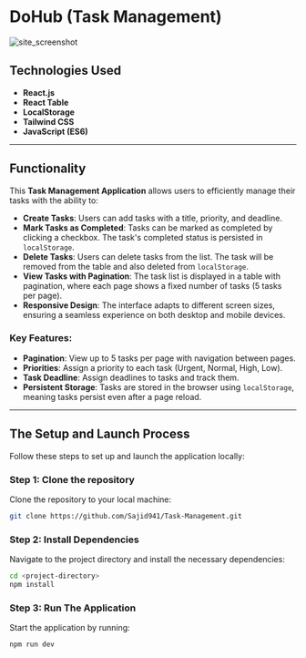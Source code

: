 # DoHub (Task Management)

![site_screenshot](https://i.postimg.cc/j5vzBh1L/Screenshot-20241116-153330.png)

## Technologies Used

- **React.js**
- **React Table**
- **LocalStorage**
- **Tailwind CSS**
- **JavaScript (ES6)**

---

## Functionality

This **Task Management Application** allows users to efficiently manage their tasks with the ability to:

- **Create Tasks**: Users can add tasks with a title, priority, and deadline.
- **Mark Tasks as Completed**: Tasks can be marked as completed by clicking a checkbox. The task's completed status is persisted in `localStorage`.
- **Delete Tasks**: Users can delete tasks from the list. The task will be removed from the table and also deleted from `localStorage`.
- **View Tasks with Pagination**: The task list is displayed in a table with pagination, where each page shows a fixed number of tasks (5 tasks per page).
- **Responsive Design**: The interface adapts to different screen sizes, ensuring a seamless experience on both desktop and mobile devices.

### Key Features:
- **Pagination**: View up to 5 tasks per page with navigation between pages.
- **Priorities**: Assign a priority to each task (Urgent, Normal, High, Low).
- **Task Deadline**: Assign deadlines to tasks and track them.
- **Persistent Storage**: Tasks are stored in the browser using `localStorage`, meaning tasks persist even after a page reload.

---

## The Setup and Launch Process

Follow these steps to set up and launch the application locally:

### Step 1: Clone the repository

Clone the repository to your local machine:

```bash
git clone https://github.com/Sajid941/Task-Management.git
```
### Step 2: Install Dependencies
Navigate to the project directory and install the necessary dependencies:


```bash
cd <project-directory>
npm install
```

### Step 3: Run The Application
Start the application by running:

```bash
npm run dev
```
